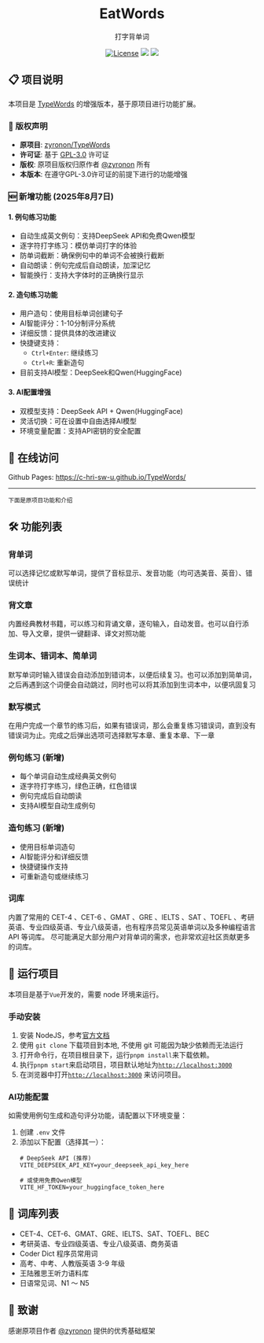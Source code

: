 <h1 align="center">
  EatWords
</h1>

<p align="center">
  打字背单词
</p>

<p align="center">
  <a href="https://github.com/zyronon/type-word/blob/master/LICENSE"><img src="https://img.shields.io/github/license/zyronon/type-word" alt="License"></a>
  <a><img src="https://img.shields.io/badge/PRs-welcome-brightgreen.svg"/></a>
  <a><img src="https://img.shields.io/badge/Powered%20by-Vue-blue"/></a>
</p>

## 📋 项目说明

本项目是 [TypeWords](https://github.com/zyronon/TypeWords) 的增强版本，基于原项目进行功能扩展。

### 📄 版权声明

- **原项目**: [zyronon/TypeWords](https://github.com/zyronon/TypeWords)
- **许可证**: 基于 [GPL-3.0](https://github.com/zyronon/TypeWords/blob/master/LICENSE) 许可证
- **版权**: 原项目版权归原作者 [@zyronon](https://github.com/zyronon) 所有
- **本版本**: 在遵守GPL-3.0许可证的前提下进行的功能增强

### 🆕 新增功能 (2025年8月7日)

#### 1. **例句练习功能**
- 自动生成英文例句：支持DeepSeek API和免费Qwen模型
- 逐字符打字练习：模仿单词打字的体验
- 防单词截断：确保例句中的单词不会被换行截断
- 自动朗读：例句完成后自动朗读，加深记忆
- 智能换行：支持大字体时的正确换行显示

#### 2. **造句练习功能**
- 用户造句：使用目标单词创建句子
- AI智能评分：1-10分制评分系统
- 详细反馈：提供具体的改进建议
- 快捷键支持：
  - `Ctrl+Enter`: 继续练习
  - `Ctrl+R`: 重新造句
- 目前支持AI模型：DeepSeek和Qwen(HuggingFace)

#### 3. **AI配置增强**
- 双模型支持：DeepSeek API + Qwen(HuggingFace)
- 灵活切换：可在设置中自由选择AI模型
- 环境变量配置：支持API密钥的安全配置

## 📸 在线访问

Github Pages: <https://c-hri-sw-u.github.io/TypeWords/>


---


```下面是原项目功能和介绍```

## 🛠 功能列表

### 背单词
可以选择记忆或默写单词，提供了音标显示、发音功能（均可选美音、英音）、错误统计 

### 背文章
内置经典教材书籍，可以练习和背诵文章，逐句输入，自动发音。也可以自行添加、导入文章，提供一键翻译、译文对照功能

### 生词本、错词本、简单词
默写单词时输入错误会自动添加到错词本，以便后续复习。也可以添加到简单词，之后再遇到这个词便会自动跳过，同时也可以将其添加到生词本中，以便巩固复习

### 默写模式
在用户完成一个章节的练习后，如果有错误词，那么会重复练习错误词，直到没有错误词为止。完成之后弹出选项可选择默写本章、重复本章、下一章

### 例句练习 (新增)
- 每个单词自动生成经典英文例句
- 逐字符打字练习，绿色正确，红色错误
- 例句完成后自动朗读
- 支持AI模型自动生成例句

### 造句练习 (新增)
- 使用目标单词造句
- AI智能评分和详细反馈
- 快捷键操作支持
- 可重新造句或继续练习

### 词库
内置了常用的 CET-4 、CET-6 、GMAT 、GRE 、IELTS 、SAT 、TOEFL 、考研英语、专业四级英语、专业八级英语，也有程序员常见英语单词以及多种编程语言API 等词库。 尽可能满足大部分用户对背单词的需求，也非常欢迎社区贡献更多的词库。

## 🚀 运行项目

本项目是基于`Vue`开发的，需要 node 环境来运行。

### 手动安装

1. 安装 NodeJS，参考[官方文档](https://nodejs.org/en/download)
2. 使用 `git clone` 下载项目到本地, 不使用 git 可能因为缺少依赖而无法运行
3. 打开命令行，在项目根目录下，运行`pnpm install`来下载依赖。
4. 执行`pnpm start`来启动项目，项目默认地址为[`http://localhost:3000`](http://localhost:3000)
5. 在浏览器中打开[`http://localhost:3000`](http://localhost:3000) 来访问项目。

### AI功能配置

如需使用例句生成和造句评分功能，请配置以下环境变量：

1. 创建 `.env` 文件
2. 添加以下配置（选择其一）：
   ```
   # DeepSeek API (推荐)
   VITE_DEEPSEEK_API_KEY=your_deepseek_api_key_here
   
   # 或使用免费Qwen模型
   VITE_HF_TOKEN=your_huggingface_token_here
   ```

## 📕 词库列表

- CET-4、CET-6、GMAT、GRE、IELTS、SAT、TOEFL、BEC
- 考研英语、专业四级英语、专业八级英语、商务英语
- Coder Dict 程序员常用词
- 高考、中考、人教版英语 3-9 年级
- 王陆雅思王听力语料库 
- 日语常见词、N1 ～ N5 

## 🙏 致谢

感谢原项目作者 [@zyronon](https://github.com/zyronon) 提供的优秀基础框架
 
 
